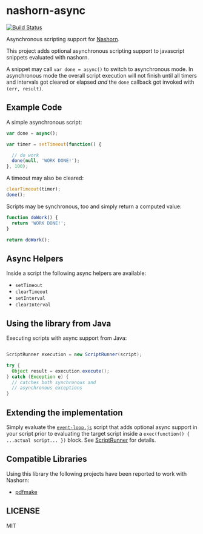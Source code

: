 # nashorn-async

[![Build Status](https://travis-ci.org/nikku/nashorn-async.svg?branch=master)](https://travis-ci.org/nikku/nashorn-async)

Asynchronous scripting support for [Nashorn](http://www.oracle.com/technetwork/articles/java/jf14-nashorn-2126515.html).

This project adds optional asynchronous scripting support to javascript snippets evaluated with nashorn.

A snippet may call `var done = async()` to switch to asynchronous mode.
In asynchronous mode the overall script execution will not finish until
all timers and intervals got cleared or elapsed _and_ the `done` callback
got invoked with `(err, result)`.


## Example Code

A simple asynchronous script:

```javascript
var done = async();

var timer = setTimeout(function() {

  // do work
  done(null, 'WORK DONE!');
}, 100);
```

A timeout may also be cleared:

```javascript
clearTimeout(timer);
done();
```

Scripts may be synchronous, too and simply return a computed value:

```javascript
function doWork() {
  return 'WORK DONE!';
}

return doWork();
```

## Async Helpers

Inside a script the following async helpers are available:

* `setTimeout`
* `clearTimeout`
* `setInterval`
* `clearInterval`


## Using the library from Java

Executing scripts with async support from Java:

```java

ScriptRunner execution = new ScriptRunner(script);

try {
  Object result = execution.execute();
} catch (Exception e) {
  // catches both synchronous and
  // asynchronous exceptions
}
```


## Extending the implementation

Simply evaluate the [`event-loop.js`](https://github.com/nikku/nashorn-async/blob/master/src/main/resources/js/event-loop.js) script that adds optional async support in your script prior to evaluating the target script inside a `exec(function() { ...actual script... })` block. See [ScriptRunner](https://github.com/nikku/nashorn-async/blob/master/src/main/java/de/nixis/scripting/ScriptRunner.java) for details.


## Compatible Libraries

Using this library the following projects have been reported to work with Nashorn:

* [pdfmake](http://pdfmake.org)


## LICENSE

MIT
